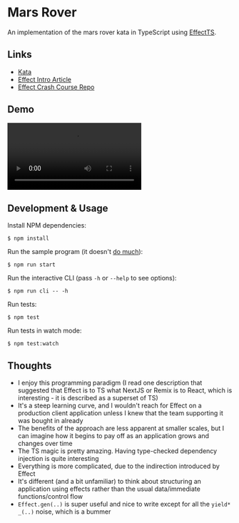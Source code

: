 # Mars Rover

An implementation of the mars rover kata in TypeScript using [EffectTS](https://effect.website/).

## Links

- [Kata](https://kata-log.rocks/mars-rover-kata)
- [Effect Intro Article](https://ybogomolov.me/01-effect-intro)
- [Effect Crash Course Repo](https://github.com/pigoz/effect-crashcourse/blob/master/001-basic.ts)

## Demo

![](./assets/cli.mov)

## Development & Usage

Install NPM dependencies:

    $ npm install

Run the sample program (it doesn't [do much](./src/index.ts)):

    $ npm run start

Run the interactive CLI (pass `-h` or `--help` to see options):

    $ npm run cli -- -h

Run tests:

    $ npm test

Run tests in watch mode:

    $ npm test:watch

## Thoughts

- I enjoy this programming paradigm (I read one description that suggested that Effect is to TS what NextJS or Remix is to React, which is interesting - it is described as a superset of TS)
- It's a steep learning curve, and I wouldn't reach for Effect on a production client application unless I knew that the team supporting it was bought in already
- The benefits of the approach are less apparent at smaller scales, but I can imagine how it begins to pay off as an application grows and changes over time
- The TS magic is pretty amazing. Having type-checked dependency injection is quite interesting
- Everything is more complicated, due to the indirection introduced by Effect
- It's different (and a bit unfamiliar) to think about structuring an application using effects rather than the usual data/immediate functions/control flow
- `Effect.gen(..)` is super useful and nice to write except for all the `yield* _(..)` noise, which is a bummer